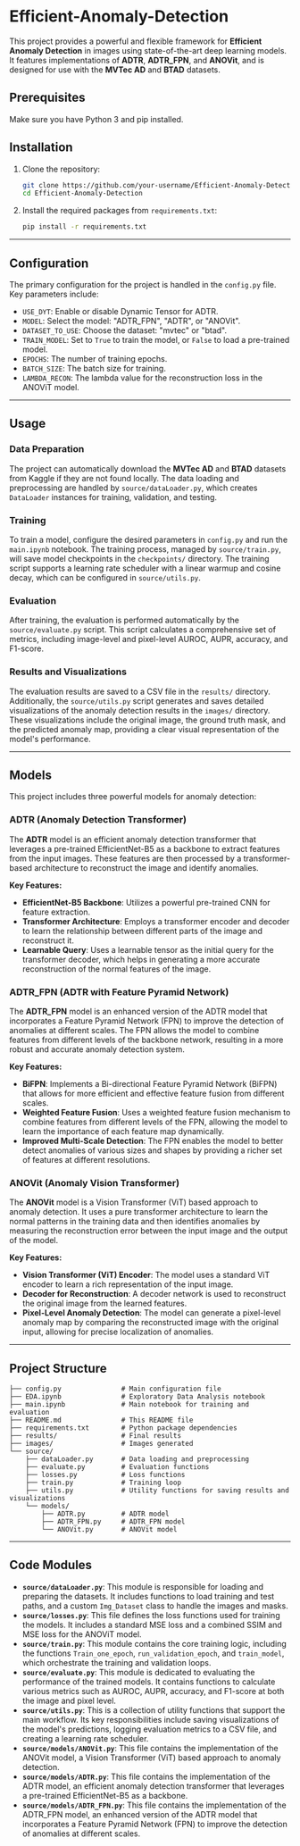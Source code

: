 # Efficient-Anomaly-Detection

This project provides a powerful and flexible framework for **Efficient Anomaly Detection** in images using state-of-the-art deep learning models. It features implementations of **ADTR**, **ADTR\_FPN**, and **ANOVit**, and is designed for use with the **MVTec AD** and **BTAD** datasets.

## Prerequisites

Make sure you have Python 3 and pip installed.

## Installation

1.  Clone the repository:

    ```bash
    git clone https://github.com/your-username/Efficient-Anomaly-Detection.git
    cd Efficient-Anomaly-Detection
    ```

2.  Install the required packages from `requirements.txt`:

    ```bash
    pip install -r requirements.txt
    ```

-----

## Configuration

The primary configuration for the project is handled in the `config.py` file. Key parameters include:

  * `USE_DYT`: Enable or disable Dynamic Tensor for ADTR.
  * `MODEL`: Select the model: "ADTR\_FPN", "ADTR", or "ANOVit".
  * `DATASET_TO_USE`: Choose the dataset: "mvtec" or "btad".
  * `TRAIN_MODEL`: Set to `True` to train the model, or `False` to load a pre-trained model.
  * `EPOCHS`: The number of training epochs.
  * `BATCH_SIZE`: The batch size for training.
  * `LAMBDA_RECON`: The lambda value for the reconstruction loss in the ANOViT model.

-----

## Usage

### Data Preparation

The project can automatically download the **MVTec AD** and **BTAD** datasets from Kaggle if they are not found locally. The data loading and preprocessing are handled by `source/dataLoader.py`, which creates `DataLoader` instances for training, validation, and testing.

### Training

To train a model, configure the desired parameters in `config.py` and run the `main.ipynb` notebook. The training process, managed by `source/train.py`, will save model checkpoints in the `checkpoints/` directory. The training script supports a learning rate scheduler with a linear warmup and cosine decay, which can be configured in `source/utils.py`.

### Evaluation

After training, the evaluation is performed automatically by the `source/evaluate.py` script. This script calculates a comprehensive set of metrics, including image-level and pixel-level AUROC, AUPR, accuracy, and F1-score.

### Results and Visualizations

The evaluation results are saved to a CSV file in the `results/` directory. Additionally, the `source/utils.py` script generates and saves detailed visualizations of the anomaly detection results in the `images/` directory. These visualizations include the original image, the ground truth mask, and the predicted anomaly map, providing a clear visual representation of the model's performance.

-----

## Models

This project includes three powerful models for anomaly detection:

### ADTR (Anomaly Detection Transformer)

The **ADTR** model is an efficient anomaly detection transformer that leverages a pre-trained EfficientNet-B5 as a backbone to extract features from the input images. These features are then processed by a transformer-based architecture to reconstruct the image and identify anomalies.

**Key Features:**

  * **EfficientNet-B5 Backbone**: Utilizes a powerful pre-trained CNN for feature extraction.
  * **Transformer Architecture**: Employs a transformer encoder and decoder to learn the relationship between different parts of the image and reconstruct it.
  * **Learnable Query**: Uses a learnable tensor as the initial query for the transformer decoder, which helps in generating a more accurate reconstruction of the normal features of the image.

### ADTR\_FPN (ADTR with Feature Pyramid Network)

The **ADTR\_FPN** model is an enhanced version of the ADTR model that incorporates a Feature Pyramid Network (FPN) to improve the detection of anomalies at different scales. The FPN allows the model to combine features from different levels of the backbone network, resulting in a more robust and accurate anomaly detection system.

**Key Features:**

  * **BiFPN**: Implements a Bi-directional Feature Pyramid Network (BiFPN) that allows for more efficient and effective feature fusion from different scales.
  * **Weighted Feature Fusion**: Uses a weighted feature fusion mechanism to combine features from different levels of the FPN, allowing the model to learn the importance of each feature map dynamically.
  * **Improved Multi-Scale Detection**: The FPN enables the model to better detect anomalies of various sizes and shapes by providing a richer set of features at different resolutions.

### ANOVit (Anomaly Vision Transformer)

The **ANOVit** model is a Vision Transformer (ViT) based approach to anomaly detection. It uses a pure transformer architecture to learn the normal patterns in the training data and then identifies anomalies by measuring the reconstruction error between the input image and the output of the model.

**Key Features:**

  * **Vision Transformer (ViT) Encoder**: The model uses a standard ViT encoder to learn a rich representation of the input image.
  * **Decoder for Reconstruction**: A decoder network is used to reconstruct the original image from the learned features.
  * **Pixel-Level Anomaly Detection**: The model can generate a pixel-level anomaly map by comparing the reconstructed image with the original input, allowing for precise localization of anomalies.

-----

## Project Structure

```
├── config.py               # Main configuration file
├── EDA.ipynb               # Exploratory Data Analysis notebook
├── main.ipynb              # Main notebook for training and evaluation
├── README.md               # This README file
├── requirements.txt        # Python package dependencies
├── results/                # Final results
├── images/                 # Images generated
└── source/
    ├── dataLoader.py       # Data loading and preprocessing
    ├── evaluate.py         # Evaluation functions
    ├── losses.py           # Loss functions
    ├── train.py            # Training loop
    ├── utils.py            # Utility functions for saving results and visualizations
    └── models/
        ├── ADTR.py         # ADTR model
        ├── ADTR_FPN.py     # ADTR_FPN model
        └── ANOVit.py       # ANOVit model
```

-----

## Code Modules

  * **`source/dataLoader.py`**: This module is responsible for loading and preparing the datasets. It includes functions to load training and test paths, and a custom `Img_Dataset` class to handle the images and masks.
  * **`source/losses.py`**: This file defines the loss functions used for training the models. It includes a standard MSE loss and a combined SSIM and MSE loss for the ANOViT model.
  * **`source/train.py`**: This module contains the core training logic, including the functions `Train_one_epoch`, `run_validation_epoch`, and `train_model`, which orchestrate the training and validation loops.
  * **`source/evaluate.py`**: This module is dedicated to evaluating the performance of the trained models. It contains functions to calculate various metrics such as AUROC, AUPR, accuracy, and F1-score at both the image and pixel level.
  * **`source/utils.py`**: This is a collection of utility functions that support the main workflow. Its key responsibilities include saving visualizations of the model's predictions, logging evaluation metrics to a CSV file, and creating a learning rate scheduler.
  * **`source/models/ANOVit.py`**: This file contains the implementation of the ANOVit model, a Vision Transformer (ViT) based approach to anomaly detection.
  * **`source/models/ADTR.py`**: This file contains the implementation of the ADTR model, an efficient anomaly detection transformer that leverages a pre-trained EfficientNet-B5 as a backbone.
  * **`source/models/ADTR_FPN.py`**: This file contains the implementation of the ADTR\_FPN model, an enhanced version of the ADTR model that incorporates a Feature Pyramid Network (FPN) to improve the detection of anomalies at different scales.
